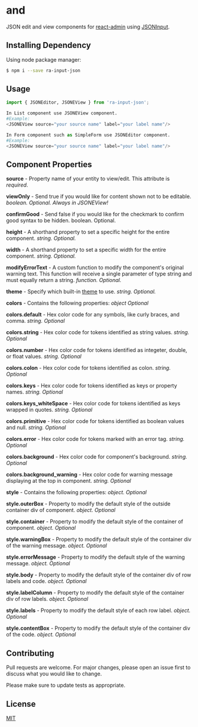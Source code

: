 # <JSONEditor> and <JSONEView>

JSON edit and view components for [react-admin](https://github.com/marmelab/react-admin) using [JSONInput](https://github.com/AndrewRedican/react-json-editor-ajrm).

## Installing Dependency

Using node package manager:

```bash
$ npm i --save ra-input-json
```

## Usage

```python
import { JSONEditor, JSONEView } from 'ra-input-json';

In List component use JSONEView component.
#Example:
<JSONEView source="your source name" label="your label name"/>

In Form component such as SimpleForm use JSONEditor component.
#Example:
<JSONEView source="your source name" label="your label name"/>
```
## Component Properties

**source** -  Property name of your entity to view/edit. This attribute is *required*.

**viewOnly** - Send true if you would like for content shown not to be editable. *boolean. Optional. Always in JSONEView!*

**confirmGood** - 	Send false if you would like for the checkmark to confirm good syntax to be hidden. boolean. Optional.

**height** - A shorthand property to set a specific height for the entire component. *string. Optional.*

**width** - A shorthand property to set a specific width for the entire component. *string. Optional.*

**modifyErrorText** - A custom function to modify the component's original warning text. This function will receive a single parameter of type string and must equally return a string. *function. Optional.*

**theme** - Specify which built-in [theme](https://github.com/AndrewRedican/react-json-editor-ajrm/wiki/Built-In-Themes) to use. *string. Optional.*

**colors** - Contains the following properties: *object	Optional*

**colors.default** - Hex color code for any symbols, like curly braces, and comma. *string. Optional*

**colors.string** - Hex color code for tokens identified as string values. *string. Optional*

**colors.number** - Hex color code for tokens identified as integeter, double, or float values. *string. Optional*

**colors.colon** - Hex color code for tokens identified as colon. *string. Optional*

**colors.keys** - Hex color code for tokens identified as keys or property names. *string. Optional*

**colors.keys_whiteSpace** - Hex color code for tokens identified as keys wrapped in quotes. *string. Optional*

**colors.primitive** - Hex color code for tokens identified as boolean values and null. *string. Optional*

**colors.error** - Hex color code for tokens marked with an error tag. *string. Optional*

**colors.background** - Hex color code for component's background. *string. Optional*

**colors.background_warning** - Hex color code for warning message displaying at the top in component. *string. Optional*

**style** - Contains the following properties: *object.	Optional*

**style.outerBox** - Property to modify the default style of the outside container div of component. *object. Optional*

**style.container** - Property to modify the default style of the container of component. *object. Optional*

**style.warningBox** - Property to modify the default style of the container div of the warning message. *object. Optional*

**style.errorMessage** - Property to modify the default style of the warning message. *object. Optional*

**style.body** - Property to modify the default style of the container div of row labels and code. *object. Optional*

**style.labelColumn** - Property to modify the default style of the container div of row labels. *object. Optional*

**style.labels** - Property to modify the default style of each row label. *object. Optional*

**style.contentBox** - Property to modify the default style of the container div of the code. *object. Optional*


## Contributing
Pull requests are welcome. For major changes, please open an issue first to discuss what you would like to change.

Please make sure to update tests as appropriate.

## License
[MIT](https://choosealicense.com/licenses/mit/)